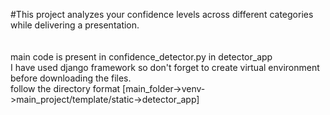 #This project analyzes your confidence levels across different categories while delivering a presentation.
<br>
<br>
<br>
main code is present in confidence_detector.py in detector_app
<br>
I have used django framework so don't forget to create virtual environment before downloading the files.
<br>
follow the directory format [main_folder->venv->main_project/template/static->detector_app]
